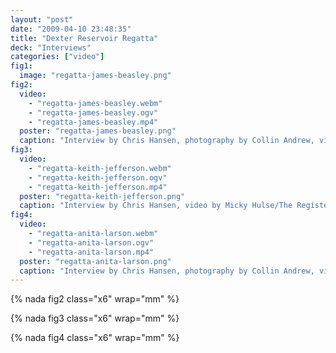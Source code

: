 ```yaml
---
layout: "post"
date: "2009-04-10 23:48:35"
title: "Dexter Reservoir Regatta"
deck: "Interviews"
categories: ["video"]
fig1:
  image: "regatta-james-beasley.png"
fig2:
  video:
    - "regatta-james-beasley.webm"
    - "regatta-james-beasley.ogv"
    - "regatta-james-beasley.mp4"
  poster: "regatta-james-beasley.png"
  caption: "Interview by Chris Hansen, photography by Collin Andrew, video by Micky Hulse/The Register-Guard."
fig3:
  video:
    - "regatta-keith-jefferson.webm"
    - "regatta-keith-jefferson.ogv"
    - "regatta-keith-jefferson.mp4"
  poster: "regatta-keith-jefferson.png"
  caption: "Interview by Chris Hansen, video by Micky Hulse/The Register-Guard."
fig4:
  video:
    - "regatta-anita-larson.webm"
    - "regatta-anita-larson.ogv"
    - "regatta-anita-larson.mp4"
  poster: "regatta-anita-larson.png"
  caption: "Interview by Chris Hansen, photography by Collin Andrew, video by Micky Hulse/The Register-Guard."
---
```


{% nada fig2 class="x6" wrap="mm" %}

{% nada fig3 class="x6" wrap="mm" %}

{% nada fig4 class="x6" wrap="mm" %}
